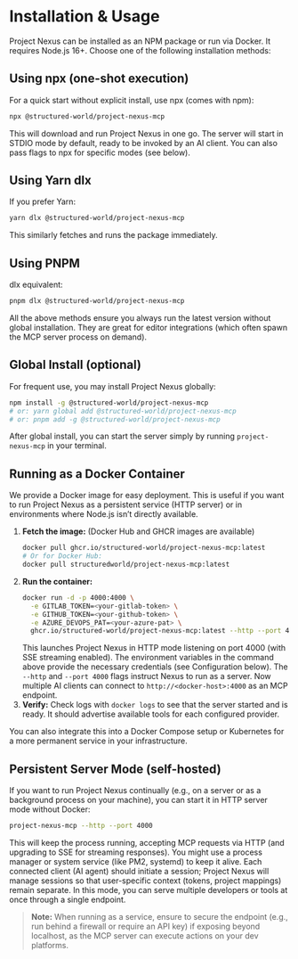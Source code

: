 # Installation & Usage

Project Nexus can be installed as an NPM package or run via Docker. It requires Node.js 16+. Choose one of the following installation methods:

## Using npx (one-shot execution)

For a quick start without explicit install, use npx (comes with npm):

```sh
npx @structured-world/project-nexus-mcp
```

This will download and run Project Nexus in one go. The server will start in STDIO mode by default, ready to be invoked by an AI client. You can also pass flags to npx for specific modes (see below).

## Using Yarn dlx

If you prefer Yarn:

```sh
yarn dlx @structured-world/project-nexus-mcp
```

This similarly fetches and runs the package immediately.

## Using PNPM

dlx equivalent:

```sh
pnpm dlx @structured-world/project-nexus-mcp
```

All the above methods ensure you always run the latest version without global installation. They are great for editor integrations (which often spawn the MCP server process on demand).

## Global Install (optional)

For frequent use, you may install Project Nexus globally:

```sh
npm install -g @structured-world/project-nexus-mcp
# or: yarn global add @structured-world/project-nexus-mcp
# or: pnpm add -g @structured-world/project-nexus-mcp
```

After global install, you can start the server simply by running `project-nexus-mcp` in your terminal.

## Running as a Docker Container

We provide a Docker image for easy deployment. This is useful if you want to run Project Nexus as a persistent service (HTTP server) or in environments where Node.js isn’t directly available.

1. **Fetch the image:** (Docker Hub and GHCR images are available)
   ```sh
   docker pull ghcr.io/structured-world/project-nexus-mcp:latest
   # Or for Docker Hub:
   docker pull structuredworld/project-nexus-mcp:latest
   ```
2. **Run the container:**
   ```sh
   docker run -d -p 4000:4000 \
     -e GITLAB_TOKEN=<your-gitlab-token> \
     -e GITHUB_TOKEN=<your-github-token> \
     -e AZURE_DEVOPS_PAT=<your-azure-pat> \
     ghcr.io/structured-world/project-nexus-mcp:latest --http --port 4000
   ```
   This launches Project Nexus in HTTP mode listening on port 4000 (with SSE streaming enabled). The environment variables in the command above provide the necessary credentials (see Configuration below). The `--http` and `--port 4000` flags instruct Nexus to run as a server. Now multiple AI clients can connect to `http://<docker-host>:4000` as an MCP endpoint.
3. **Verify:** Check logs with `docker logs` to see that the server started and is ready. It should advertise available tools for each configured provider.

You can also integrate this into a Docker Compose setup or Kubernetes for a more permanent service in your infrastructure.

## Persistent Server Mode (self-hosted)

If you want to run Project Nexus continually (e.g., on a server or as a background process on your machine), you can start it in HTTP server mode without Docker:

```sh
project-nexus-mcp --http --port 4000
```

This will keep the process running, accepting MCP requests via HTTP (and upgrading to SSE for streaming responses). You might use a process manager or system service (like PM2, systemd) to keep it alive. Each connected client (AI agent) should initiate a session; Project Nexus will manage sessions so that user-specific context (tokens, project mappings) remain separate. In this mode, you can serve multiple developers or tools at once through a single endpoint.

> **Note:** When running as a service, ensure to secure the endpoint (e.g., run behind a firewall or require an API key) if exposing beyond localhost, as the MCP server can execute actions on your dev platforms.
